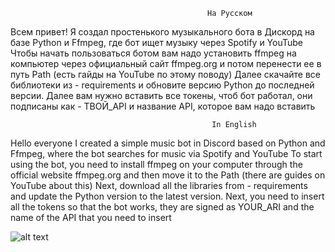                                                 На Русском 
Всем привет! Я создал простенького музыкального бота в Дискорд на базе Python и Ffmpeg, где бот ищет музыку через Spotify и YouTube
Чтобы начать пользоваться ботом вам надо установить ffmpeg на компьютер через официальный сайт ffmpeg.org и потом перенести ее в путь Path (есть гайды на YouTube по этому поводу)
Далее скачайте все библиотеки из - requirements и обновите версию Python до последней версии.
Далее вам нужно вставить все токены, чтоб бот работал, они подписаны как - ТВОЙ_API и название API, которое вам надо вставить

                                                 In English
                                                                                      
Hello everyone I created a simple music bot in Discord based on Python and Ffmpeg, where the bot searches for music via Spotify and YouTube
To start using the bot, you need to install ffmpeg on your computer through the official website ffmpeg.org and then move it to the Path (there are guides on YouTube about this)
Next, download all the libraries from - requirements and update the Python version to the latest version.
Next, you need to insert all the tokens so that the bot works, they are signed as YOUR_ARI and the name of the API that you need to insert

![alt text]([https://i.pinimg.com/originals/83/68/f3/8368f3226c9a1e9d2dbd76947dc26294.jpg](https://imgur.com/edVuwvv))
